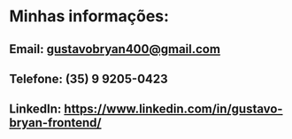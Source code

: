 # Minhas informações:

## Email: gustavobryan400@gmail.com

## Telefone: (35) 9 9205-0423

## LinkedIn: https://www.linkedin.com/in/gustavo-bryan-frontend/
